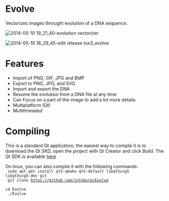 Evolve
======

Vectorizes images throught evolution of a DNA sequence.

![2014-05-10 19_21_40-evolution vectorizer](https://cloud.githubusercontent.com/assets/5155966/2936626/9e67c000-d867-11e3-93e9-4d9c5b21e132.jpg)

![2014-05-10 18_29_45-edit release tux3_evolve](https://cloud.githubusercontent.com/assets/5155966/2936525/57be55bc-d860-11e3-9dd5-84735b18b517.jpg)

Features
========
- Import of PNG, GIF, JPG and BMP
- Export to PNG, JPG, and SVG
- Import and export the DNA
- Resume the evolution from a DNA file at any time
- Can Focus on a part of the image to add a lot more details
- Multiplatform (Qt)
- Multithreaded

Compiling
=========

This is a standard Qt application, the easiest way to compile it is to download the Qt SKD, open the project with Qt Creator and click Build.
The Qt SDK is available <a href="http://qt-project.org/downloads">here</a>

On linux, you can also compile it with the following commands:<br/>
<code>
 sudo apt-get install qt5-qmake qt5-default libqt5svg5 libqt5svg5-dev git<br/>
 git clone https://github.com/infoburp/Evolve<br/>
 cd Evolve<br/>
 ./Evolve<br/>
</code>
